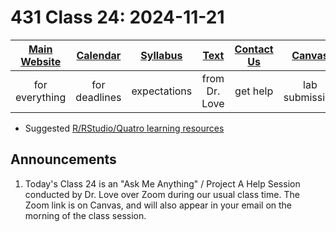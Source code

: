 # 431 Class 24: 2024-11-21

[Main Website](https://thomaselove.github.io/431-2024/) | [Calendar](https://thomaselove.github.io/431-2024/calendar.html) | [Syllabus](https://thomaselove.github.io/431-syllabus-2024/) | [Text](https://thomaselove.github.io/431-book/) | [Contact Us](https://thomaselove.github.io/431-2024/contact.html) | [Canvas](https://canvas.case.edu) | [Data and Code](https://github.com/THOMASELOVE/431-data)
:-----------: | :--------------: | :----------: | :---------: | :-------------: | :-----------: | :------------:
for everything | for deadlines | expectations | from Dr. Love | get help | lab submission | for downloads

- Suggested [R/RStudio/Quatro learning resources](https://thomaselove.github.io/431-2024/resources.html)

## Announcements

1. Today's Class 24 is an "Ask Me Anything" / Project A Help Session conducted by Dr. Love over Zoom during our usual class time. The Zoom link is on Canvas, and will also appear in your email on the morning of the class session.
